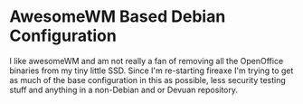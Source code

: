 # AwesomeWM Based Debian Configuration
I like awesomeWM and am not really a fan of removing all the OpenOffice binaries
from my tiny little SSD. Since I'm re-starting fireaxe I'm trying to get as much
of the base configuration in this as possible, less security testing stuff and
anything in a non-Debian and or Devuan repository.
